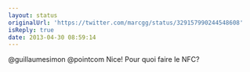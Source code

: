```yaml
---
layout: status
originalUrl: 'https://twitter.com/marcgg/status/329157990244548608'
isReply: true
date: 2013-04-30 08:59:14
---
```


@guillaumesimon @pointcom Nice! Pour quoi faire le NFC?

